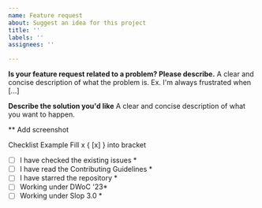 ```yaml
---
name: Feature request
about: Suggest an idea for this project
title: ''
labels: ''
assignees: ''

---
```


**Is your feature request related to a problem? Please describe.**
A clear and concise description of what the problem is. Ex. I'm always frustrated when [...]

**Describe the solution you'd like**
A clear and concise description of what you want to happen.


** Add screenshot 


Checklist
Example  Fill x { [x] }  into  bracket

- [ ] I have checked the existing issues *
- [ ] I have read the Contributing Guidelines *
- [ ] I have starred the repository *
- [ ] Working under DWoC '23*
- [ ] Working under Slop 3.0 *
